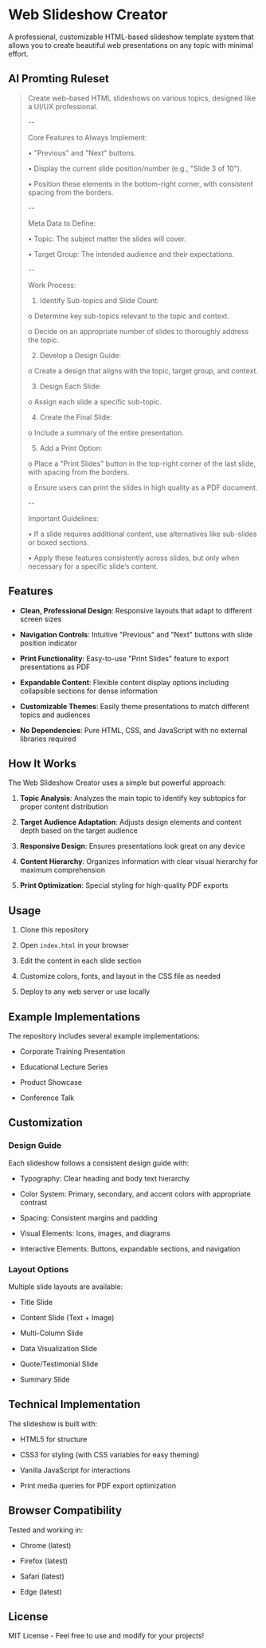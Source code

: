 # Web Slideshow Creator

  

A professional, customizable HTML-based slideshow template system that allows you to create beautiful web presentations on any topic with minimal effort.

  

## AI Promting Ruleset


> Create web-based HTML slideshows on various topics, designed like a
> UI/UX professional.
> 
> --
> 
> Core Features to Always Implement:
> 
> • "Previous" and "Next" buttons.
> 
> • Display the current slide position/number (e.g., "Slide 3 of 10").
> 
> • Position these elements in the bottom-right corner, with consistent
> spacing from the borders.
> 
> --
> 
> Meta Data to Define:
> 
> • Topic: The subject matter the slides will cover.
> 
> • Target Group: The intended audience and their expectations.
> 
> --
> 
> Work Process:
> 
> 1. Identify Sub-topics and Slide Count:
> 
> o Determine key sub-topics relevant to the topic and context.
> 
> o Decide on an appropriate number of slides to thoroughly address the
> topic.
> 
> 2. Develop a Design Guide:
> 
> o Create a design that aligns with the topic, target group, and
> context.
> 
> 3. Design Each Slide:
> 
> o Assign each slide a specific sub-topic.
> 
> 4. Create the Final Slide:
> 
> o Include a summary of the entire presentation.
> 
> 5. Add a Print Option:
> 
> o Place a "Print Slides" button in the top-right corner of the last
> slide, with spacing from the borders.
> 
> o Ensure users can print the slides in high quality as a PDF document.
> 
> --
> 
> Important Guidelines:
> 
> • If a slide requires additional content, use alternatives like
> sub-slides or boxed sections.
> 
> • Apply these features consistently across slides, but only when
> necessary for a specific slide’s content.

  
  
  

## Features

  

-  **Clean, Professional Design**: Responsive layouts that adapt to different screen sizes

-  **Navigation Controls**: Intuitive "Previous" and "Next" buttons with slide position indicator

-  **Print Functionality**: Easy-to-use "Print Slides" feature to export presentations as PDF

-  **Expandable Content**: Flexible content display options including collapsible sections for dense information

-  **Customizable Themes**: Easily theme presentations to match different topics and audiences

-  **No Dependencies**: Pure HTML, CSS, and JavaScript with no external libraries required

  

## How It Works

  

The Web Slideshow Creator uses a simple but powerful approach:

  

1.  **Topic Analysis**: Analyzes the main topic to identify key subtopics for proper content distribution

2.  **Target Audience Adaptation**: Adjusts design elements and content depth based on the target audience

3.  **Responsive Design**: Ensures presentations look great on any device

4.  **Content Hierarchy**: Organizes information with clear visual hierarchy for maximum comprehension

5.  **Print Optimization**: Special styling for high-quality PDF exports

  

## Usage

  

1. Clone this repository

2. Open `index.html` in your browser

3. Edit the content in each slide section

4. Customize colors, fonts, and layout in the CSS file as needed

5. Deploy to any web server or use locally

  

## Example Implementations

  

The repository includes several example implementations:

  

- Corporate Training Presentation

- Educational Lecture Series

- Product Showcase

- Conference Talk

  

## Customization

  

### Design Guide

  

Each slideshow follows a consistent design guide with:

  

- Typography: Clear heading and body text hierarchy

- Color System: Primary, secondary, and accent colors with appropriate contrast

- Spacing: Consistent margins and padding

- Visual Elements: Icons, images, and diagrams

- Interactive Elements: Buttons, expandable sections, and navigation

  

### Layout Options

  

Multiple slide layouts are available:

  

- Title Slide

- Content Slide (Text + Image)

- Multi-Column Slide

- Data Visualization Slide

- Quote/Testimonial Slide

- Summary Slide

  

## Technical Implementation

  

The slideshow is built with:

  

- HTML5 for structure

- CSS3 for styling (with CSS variables for easy theming)

- Vanilla JavaScript for interactions

- Print media queries for PDF export optimization

  

## Browser Compatibility

  

Tested and working in:

- Chrome (latest)

- Firefox (latest)

- Safari (latest)

- Edge (latest)

  

## License

  

MIT License - Feel free to use and modify for your projects!
